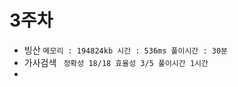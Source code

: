 # 3주차

* 빙산
  ` 메모리 : 194824kb
   시간 : 536ms
   풀이시간 : 30분 `
* 가사검색
  ` 정확성 18/18
    효율성 3/5
    풀이시간 1시간`
* 

